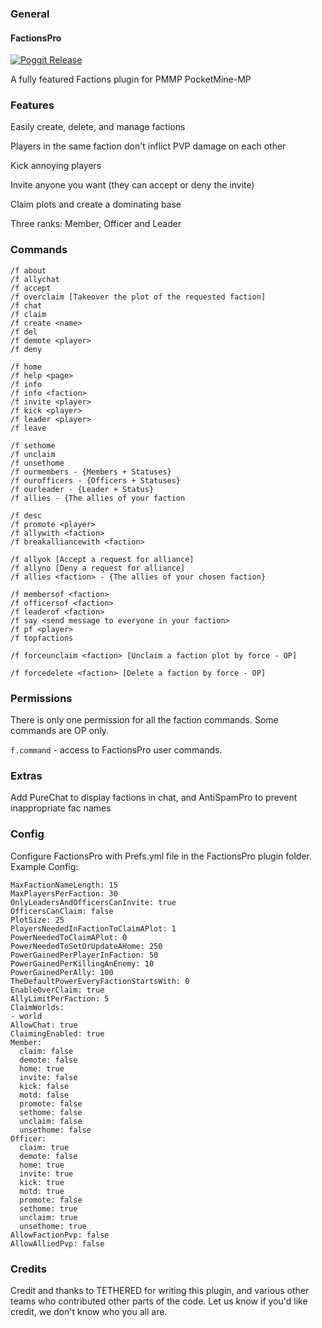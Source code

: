 ### General
#### FactionsPro
[![Poggit Release](https://poggit.pmmp.io/shield.approved/FactionsPro)](https://poggit.pmmp.io/p/FactionsPro)


A fully featured Factions plugin for PMMP PocketMine-MP

### Features

Easily create, delete, and manage factions

Players in the same faction don't inflict PVP damage on each other

Kick annoying players

Invite anyone you want (they can accept or deny the invite)

Claim plots and create a dominating base

Three ranks: Member, Officer and Leader

### Commands

```
/f about
/f allychat
/f accept
/f overclaim [Takeover the plot of the requested faction]
/f chat
/f claim
/f create <name>
/f del
/f demote <player>
/f deny

/f home
/f help <page>
/f info
/f info <faction>
/f invite <player>
/f kick <player>
/f leader <player>
/f leave

/f sethome
/f unclaim
/f unsethome
/f ourmembers - {Members + Statuses}
/f ourofficers - {Officers + Statuses}
/f ourleader - {Leader + Status}
/f allies - {The allies of your faction

/f desc
/f promote <player>
/f allywith <faction>
/f breakalliancewith <faction>

/f allyok [Accept a request for alliance]
/f allyno [Deny a request for alliance]
/f allies <faction> - {The allies of your chosen faction}

/f membersof <faction>
/f officersof <faction>
/f leaderof <faction>
/f say <send message to everyone in your faction>
/f pf <player>
/f topfactions

/f forceunclaim <faction> [Unclaim a faction plot by force - OP]

/f forcedelete <faction> [Delete a faction by force - OP]
```
### Permissions

There is only one permission for all the faction commands. Some commands are OP only.
 
`f.command` - access to FactionsPro user commands.

### Extras

Add PureChat to display factions in chat, and AntiSpamPro to prevent inappropriate fac names

### Config

Configure FactionsPro with Prefs.yml file in the FactionsPro plugin folder. Example Config:

```
MaxFactionNameLength: 15
MaxPlayersPerFaction: 30
OnlyLeadersAndOfficersCanInvite: true
OfficersCanClaim: false
PlotSize: 25
PlayersNeededInFactionToClaimAPlot: 1
PowerNeededToClaimAPlot: 0
PowerNeededToSetOrUpdateAHome: 250
PowerGainedPerPlayerInFaction: 50
PowerGainedPerKillingAnEnemy: 10
PowerGainedPerAlly: 100
TheDefaultPowerEveryFactionStartsWith: 0
EnableOverClaim: true
AllyLimitPerFaction: 5
ClaimWorlds:
- world
AllowChat: true
ClaimingEnabled: true
Member:
  claim: false
  demote: false
  home: true
  invite: false
  kick: false
  motd: false
  promote: false
  sethome: false
  unclaim: false
  unsethome: false
Officer:
  claim: true
  demote: false
  home: true
  invite: true
  kick: true
  motd: true
  promote: false
  sethome: true
  unclaim: true
  unsethome: true
AllowFactionPvp: false
AllowAlliedPvp: false
```

### Credits

Credit and thanks to TETHERED for writing this plugin, and various other teams who contributed other parts of the code. Let us know if you'd like credit, we don't know who you all are.


